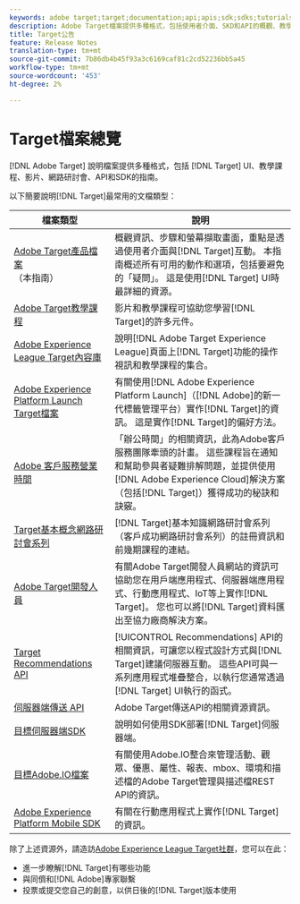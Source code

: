 ```yaml
---
keywords: adobe target;target;documentation;api;apis;sdk;sdks;tutorials;doc;documentation
description: Adobe Target檔案提供多種格式，包括使用者介面、SKD和API的概觀、教學課程和指南。
title: Target公告
feature: Release Notes
translation-type: tm+mt
source-git-commit: 7b86db4b45f93a3c6169caf81c2cd52236bb5a45
workflow-type: tm+mt
source-wordcount: '453'
ht-degree: 2%

---
```



# Target檔案總覽

[!DNL Adobe Target] 說明檔案提供多種格式，包括 [!DNL Target] UI、教學課程、影片、網路研討會、API和SDK的指南。

以下簡要說明[!DNL Target]最常用的文檔類型：

| 檔案類型 | 說明 |
| --- | --- |
| [Adobe Target產品檔案](/help/target-home.md)<br>（本指南） | 概觀資訊、步驟和螢幕擷取畫面，重點是透過使用者介面與[!DNL Target]互動。 本指南概述所有可用的動作和選項，包括要避免的「疑問」。 這是使用[!DNL Target] UI時最詳細的資源。 |
| [Adobe Target教學課程](https://experienceleague.adobe.com/docs/target-learn/tutorials/overview.html) | 影片和教學課程可協助您學習[!DNL Target]的許多元件。 |
| [Adobe Experience League Target內容庫](https://guided.adobe.com/#recommended/solutions/target) | 說明[!DNL Adobe Target Experience League]頁面上[!DNL Target]功能的操作視訊和教學課程的集合。 |
| [Adobe Experience Platform Launch Target檔案](/help/c-implementing-target/c-implementing-target-for-client-side-web/how-to-deployatjs/cmp-implementing-target-using-adobe-launch.md) | 有關使用[!DNL Adobe Experience Platform Launch]（[!DNL Adobe]的新一代標籤管理平台）實作[!DNL Target]的資訊。 這是實作[!DNL Target]的偏好方法。 |
| [Adobe 客戶服務營業時間](/help/cmp-resources-and-contact-information.md#concept_58EA30379D3B48C4848BA2A8C464A5B7) | 「辦公時間」的相關資訊，此為Adobe客戶服務團隊牽頭的計畫。 這些課程旨在通知和幫助參與者疑難排解問題，並提供使用[!DNL Adobe Experience Cloud]解決方案（包括[!DNL Target]）獲得成功的秘訣和訣竅。 |
| [Target基本概念網路研討會系列](https://landing.adobe.com/acs/2018/na/adobe-target/registration.html) | [!DNL Target]基本知識網路研討會系列（客戶成功網路研討會系列）的註冊資訊和前幾期課程的連結。 |
| [Adobe Target開發人員](http://developers.adobetarget.com/) | 有關Adobe Target開發人員網站的資訊可協助您在用戶端應用程式、伺服器端應用程式、行動應用程式、IoT等上實作[!DNL Target]。 您也可以將[!DNL Target]資料匯出至協力廠商解決方案。 |
| [Target Recommendations API](https://developers.adobetarget.com/api/recommendations/) | [!UICONTROL Recommendations] API的相關資訊，可讓您以程式設計方式與[!DNL Target]建議伺服器互動。 這些API可與一系列應用程式堆疊整合，以執行您通常透過[!DNL Target] UI執行的函式。 |
| [伺服器端傳送 API](https://developers.adobetarget.com/api/delivery-api/) | Adobe Target傳送API的相關資源資訊。 |
| [目標伺服器端SDK](https://adobetarget-sdks.gitbook.io/docs/) | 說明如何使用SDK部署[!DNL Target]伺服器端。 |
| [目標Adobe.IO檔案](http://developers.adobetarget.com/api/#introduction) | 有關使用Adobe.IO整合來管理活動、觀眾、優惠、屬性、報表、mbox、環境和描述檔的Adobe Target管理與描述檔REST API的資訊。 |
| [Adobe Experience Platform Mobile SDK](https://aep-sdks.gitbook.io/docs/using-mobile-extensions/adobe-target) | 有關在行動應用程式上實作[!DNL Target]的資訊。 |

除了上述資源外，請造訪[Adobe Experience League Target社群](https://experienceleaguecommunities.adobe.com/t5/adobe-target/ct-p/adobe-target-community)，您可以在此：

* 進一步瞭解[!DNL Target]有哪些功能
* 與同儕和[!DNL Adobe]專家聯繫
* 投票或提交您自己的創意，以供日後的[!DNL Target]版本使用